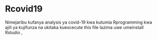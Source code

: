 # Rcovid19


Nimejaribu kufanya analysis ya covid-19 kwa kutumia Rprogramming kwa ajili ya kujifunza
na ukitaka kuexcecute this file lazima uwe umeinstall Rstudio ,
